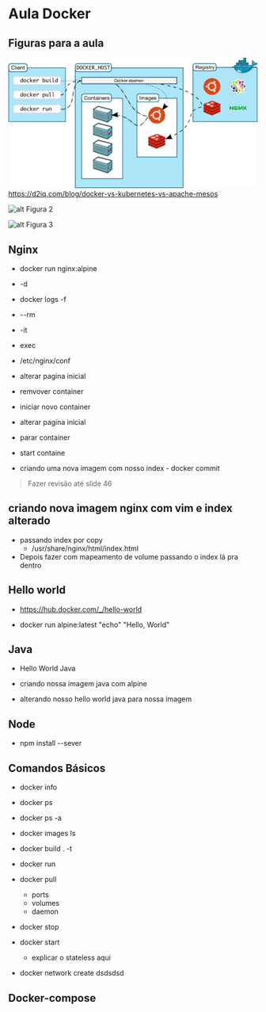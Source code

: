 # Aula Docker

## Figuras para a aula

![alt Figura 1](imgs/docker.png)
https://d2iq.com/blog/docker-vs-kubernetes-vs-apache-mesos


![alt Figura 2](https://docs.docker.com/images/Container%402x.png)

![alt Figura 3](https://docs.docker.com/images/VM%402x.png)










## Nginx

* docker run nginx:alpine
* -d
* docker logs -f
* --rm
* -it
* exec

* /etc/nginx/conf
  
* alterar pagina inicial
* remvover container
* iniciar novo container
* alterar pagina inicial
* parar container
* start containe
* criando uma nova imagem com nosso index - docker commit


> Fazer revisão até slide 46


## criando nova imagem nginx com vim e index alterado

* passando index por copy
  * /usr/share/nginx/html/index.html
* Depois fazer com mapeamento de volume passando o index lá pra dentro


## Hello world

* https://hub.docker.com/_/hello-world

* docker run alpine:latest "echo" "Hello, World"

## Java

* Hello World Java

* criando nossa imagem java com alpine

* alterando nosso hello world java para nossa imagem


## Node
* npm install --sever


## Comandos Básicos

* docker info
* docker ps
* docker ps -a
* docker images ls
* docker build . -t 
* docker run
* docker pull
  * ports
  * volumes
  * daemon

* docker stop
* docker start
    * explicar o stateless aqui
* docker network create
dsdsdsd

## Docker-compose














